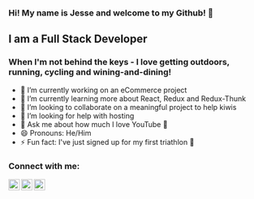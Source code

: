### Hi! My name is Jesse and welcome to my Github! 👋

## I am a Full Stack Developer

### When I'm not behind the keys - I love getting outdoors, running, cycling and wining-and-dining!

- 🔭 I’m currently working on an eCommerce project
- 🌱 I’m currently learning more about React, Redux and Redux-Thunk
- 👯 I’m looking to collaborate on a meaningful project to help kiwis
- 🤔 I’m looking for help with hosting
- 💬 Ask me about how much I love YouTube 🤣
- 😄 Pronouns: He/Him
- ⚡ Fun fact: I've just signed up for my first triathlon 🙌

### Connect with me:

[<img align="left" alt="codeSTACKr | LinkedIn" width="22px" src="https://cdn.jsdelivr.net/npm/simple-icons@v3/icons/linkedin.svg" />][linkedin]
[<img align="left" alt="codeSTACKr | Instagram" width="22px" src="https://cdn.jsdelivr.net/npm/simple-icons@v3/icons/instagram.svg" />][instagram]
[<img align="left" alt="codeSTACKr | Twitter" width="22px" src="https://cdn.jsdelivr.net/npm/simple-icons@v3/icons/twitter.svg" />][twitter]

[linkedin]: https://www.linkedin.com/in/jesserosshutt/
[instagram]: https://www.instagram.com/jesserosshutt/
[twitter]: https://twitter.com/jesserosshutt